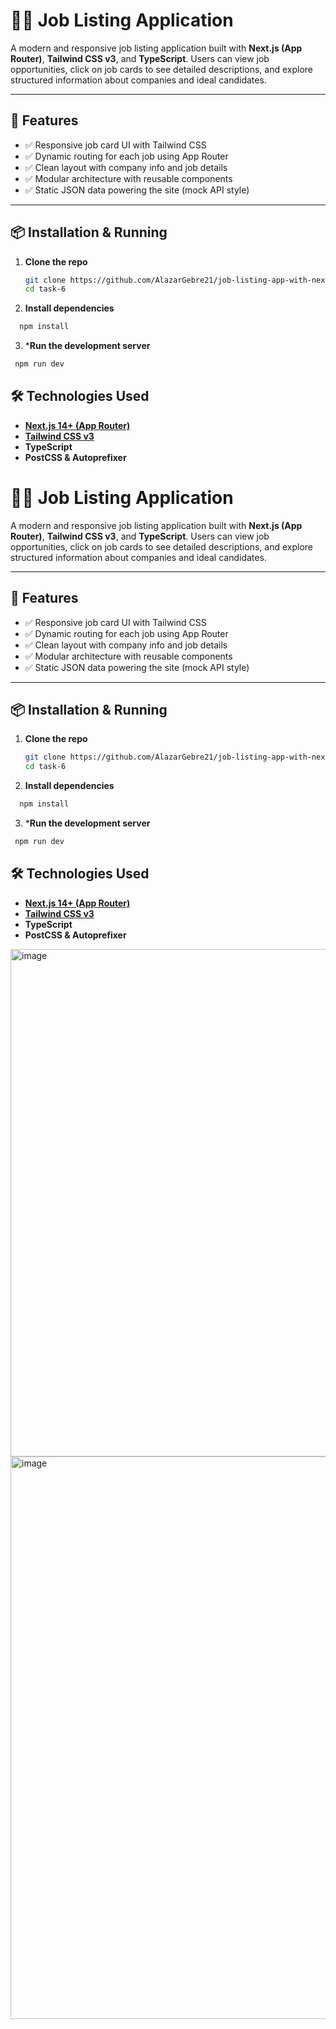 # 🧑‍💼 Job Listing Application

A modern and responsive job listing application built with **Next.js (App Router)**, **Tailwind CSS v3**, and **TypeScript**. Users can view job opportunities, click on job cards to see detailed descriptions, and explore structured information about companies and ideal candidates.

---

## 🚀 Features

- ✅ Responsive job card UI with Tailwind CSS
- ✅ Dynamic routing for each job using App Router
- ✅ Clean layout with company info and job details
- ✅ Modular architecture with reusable components
- ✅ Static JSON data powering the site (mock API style)

---

## 📦 Installation & Running

1. **Clone the repo**
   ```bash
   git clone https://github.com/AlazarGebre21/job-listing-app-with-nextjs.git
   cd task-6
2. **Install dependencies**
  ```bash
    npm install
```
3. ***Run the development server**
  ```bash
   npm run dev
  ```
## 🛠 Technologies Used

- [**Next.js 14+ (App Router)**](https://nextjs.org/docs/app)
- [**Tailwind CSS v3**](https://tailwindcss.com/docs/guides/nextjs)
- **TypeScript**
- **PostCSS & Autoprefixer**

# 🧑‍💼 Job Listing Application

A modern and responsive job listing application built with **Next.js (App Router)**, **Tailwind CSS v3**, and **TypeScript**. Users can view job opportunities, click on job cards to see detailed descriptions, and explore structured information about companies and ideal candidates.

---

## 🚀 Features

- ✅ Responsive job card UI with Tailwind CSS
- ✅ Dynamic routing for each job using App Router
- ✅ Clean layout with company info and job details
- ✅ Modular architecture with reusable components
- ✅ Static JSON data powering the site (mock API style)

---

## 📦 Installation & Running

1. **Clone the repo**
   ```bash
   git clone https://github.com/AlazarGebre21/job-listing-app-with-nextjs.git
   cd task-6
2. **Install dependencies**
  ```bash
    npm install
```
3. ***Run the development server**
  ```bash
   npm run dev
  ```
## 🛠 Technologies Used

- [**Next.js 14+ (App Router)**](https://nextjs.org/docs/app)
- [**Tailwind CSS v3**](https://tailwindcss.com/docs/guides/nextjs)
- **TypeScript**
- **PostCSS & Autoprefixer**

<img width="1898" height="812" alt="image" src="https://github.com/user-attachments/assets/5b9dc359-1421-43dd-8b60-b7bb01e0d812" />

<img width="1917" height="900" alt="image" src="https://github.com/user-attachments/assets/88177f5e-ac6b-4101-bf7a-152a6501e631" />

